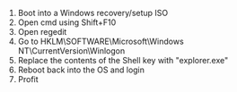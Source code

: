 1. Boot into a Windows recovery/setup ISO
2. Open cmd using Shift+F10
3. Open regedit
4. Go to HKLM\SOFTWARE\Microsoft\Windows NT\CurrentVersion\Winlogon
5. Replace the contents of the Shell key with "explorer.exe"
6. Reboot back into the OS and login
7. Profit